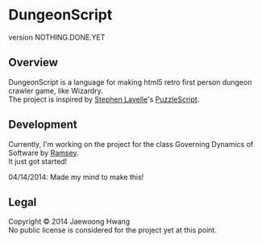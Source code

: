 DungeonScript
=============
version NOTHING.DONE.YET

Overview
--------
DungeonScript is a language for making html5 retro first person dungeon crawler game, like Wizardry.  
The project is inspired by [Stephen Lavelle](http://www.increpare.com/)'s [PuzzleScript](http://puzzlescript.net).

Development
-----------
Currently, I'm working on the project for the class Governing Dynamics of Software by [Ramsey](http://nas.sr).  
It just got started!

04/14/2014: Made my mind to make this!

Legal
-----
Copyright © 2014 Jaewoong Hwang  
No public license is considered for the project yet at this point.
